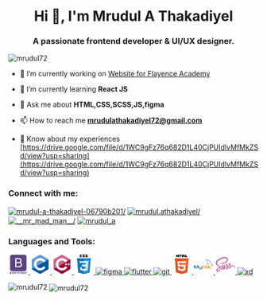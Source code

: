<h1 align="center">Hi 👋, I'm Mrudul A Thakadiyel</h1>
<h3 align="center">A passionate frontend developer & UI/UX designer.</h3>

<p align="left"> <img src="https://komarev.com/ghpvc/?username=mrudul72&label=Profile%20views&color=0e75b6&style=flat" alt="mrudul72" /> </p>

- 🔭 I’m currently working on [Website for Flayence Academy](https://github.com/Mrudul72/Flayence_academy)

- 🌱 I’m currently learning **React JS**

- 💬 Ask me about **HTML,CSS,SCSS,JS,figma**

- 📫 How to reach me **mrudulathakadiyel72@gmail.com**

- 📄 Know about my experiences [https://drive.google.com/file/d/1WC9gFz76q682D1L40CjPUIdlvMfMkZSd/view?usp=sharing](https://drive.google.com/file/d/1WC9gFz76q682D1L40CjPUIdlvMfMkZSd/view?usp=sharing)

<h3 align="left">Connect with me:</h3>
<p align="left">
<a href="https://linkedin.com/in/mrudul-a-thakadiyel-06790b201/" target="blank"><img align="center" src="https://raw.githubusercontent.com/rahuldkjain/github-profile-readme-generator/master/src/images/icons/Social/linked-in-alt.svg" alt="mrudul-a-thakadiyel-06790b201/" height="30" width="40" /></a>
<a href="https://fb.com/mrudul.athakadiyel/" target="blank"><img align="center" src="https://raw.githubusercontent.com/rahuldkjain/github-profile-readme-generator/master/src/images/icons/Social/facebook.svg" alt="mrudul.athakadiyel/" height="30" width="40" /></a>
<a href="https://instagram.com/__mr_mad_man__/" target="blank"><img align="center" src="https://raw.githubusercontent.com/rahuldkjain/github-profile-readme-generator/master/src/images/icons/Social/instagram.svg" alt="__mr_mad_man__/" height="30" width="40" /></a>
<a href="https://dribbble.com/mrudul_a" target="blank"><img align="center" src="https://raw.githubusercontent.com/rahuldkjain/github-profile-readme-generator/master/src/images/icons/Social/dribbble.svg" alt="mrudul_a" height="30" width="40" /></a>
</p>

<h3 align="left">Languages and Tools:</h3>
<p align="left"> <a href="https://getbootstrap.com" target="_blank"> <img src="https://raw.githubusercontent.com/devicons/devicon/master/icons/bootstrap/bootstrap-plain-wordmark.svg" alt="bootstrap" width="40" height="40"/> </a> <a href="https://www.cprogramming.com/" target="_blank"> <img src="https://raw.githubusercontent.com/devicons/devicon/master/icons/c/c-original.svg" alt="c" width="40" height="40"/> </a> <a href="https://www.w3schools.com/cpp/" target="_blank"> <img src="https://raw.githubusercontent.com/devicons/devicon/master/icons/cplusplus/cplusplus-original.svg" alt="cplusplus" width="40" height="40"/> </a> <a href="https://www.w3schools.com/css/" target="_blank"> <img src="https://raw.githubusercontent.com/devicons/devicon/master/icons/css3/css3-original-wordmark.svg" alt="css3" width="40" height="40"/> </a> <a href="https://www.figma.com/" target="_blank"> <img src="https://www.vectorlogo.zone/logos/figma/figma-icon.svg" alt="figma" width="40" height="40"/> </a> <a href="https://flutter.dev" target="_blank"> <img src="https://www.vectorlogo.zone/logos/flutterio/flutterio-icon.svg" alt="flutter" width="40" height="40"/> </a> <a href="https://git-scm.com/" target="_blank"> <img src="https://www.vectorlogo.zone/logos/git-scm/git-scm-icon.svg" alt="git" width="40" height="40"/> </a> <a href="https://www.w3.org/html/" target="_blank"> <img src="https://raw.githubusercontent.com/devicons/devicon/master/icons/html5/html5-original-wordmark.svg" alt="html5" width="40" height="40"/> </a> <a href="https://www.mysql.com/" target="_blank"> <img src="https://raw.githubusercontent.com/devicons/devicon/master/icons/mysql/mysql-original-wordmark.svg" alt="mysql" width="40" height="40"/> </a> <a href="https://sass-lang.com" target="_blank"> <img src="https://raw.githubusercontent.com/devicons/devicon/master/icons/sass/sass-original.svg" alt="sass" width="40" height="40"/> </a> <a href="https://www.adobe.com/products/xd.html" target="_blank"> <img src="https://cdn.worldvectorlogo.com/logos/adobe-xd.svg" alt="xd" width="40" height="40"/> </a> </p>

<p><img align="left" src="https://github-readme-stats.vercel.app/api/top-langs?username=mrudul72&show_icons=true&locale=en&layout=compact" alt="mrudul72" /></p>

<p>&nbsp;<img align="center" src="https://github-readme-stats.vercel.app/api?username=mrudul72&show_icons=true&locale=en" alt="mrudul72" /></p>
